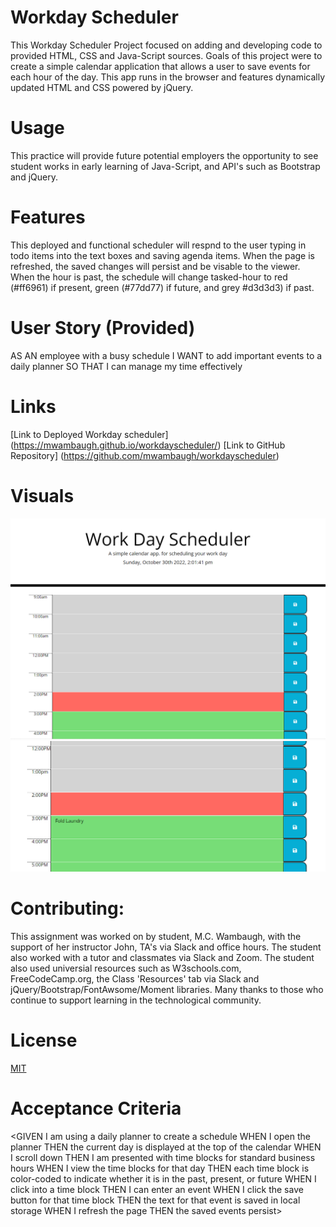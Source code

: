 # Workday Scheduler 
This Workday Scheduler Project focused on adding and developing code to provided HTML, CSS and Java-Script sources. Goals of this project were to create a simple calendar application that allows a user to save events for each hour of the day. This app runs in the browser and features dynamically updated HTML and CSS powered by jQuery.

# Usage
 This practice will provide future potential employers the opportunity to see student works in early learning of Java-Script, and API's such as Bootstrap and jQuery. 

# Features
This deployed and functional scheduler will respnd to the user typing in todo items into the text boxes and saving agenda items. When the page is refreshed, the saved changes will persist and be visable to the viewer. When the hour is past, the schedule will change tasked-hour to red (#ff6961) if present, green (#77dd77) if future, and grey #d3d3d3) if past.

# User Story (Provided)
AS AN employee with a busy schedule
I WANT to add important events to a daily planner
SO THAT I can manage my time effectively

# Links
[Link to Deployed Workday scheduler] (https://mwambaugh.github.io/workdayscheduler/) 
[Link to GitHub Repository] (https://github.com/mwambaugh/workdayscheduler)

# Visuals 
!["Screenshot of Workday scheduler"](./assets/photos/1.png)
!["Screenshot of Workday scheduler with text added to 2pm time"](./assets/photos/2.png)

# Contributing:
This assignment was worked on by student, M.C. Wambaugh, with the support of her instructor John, TA's via Slack and office hours. The student also worked with a tutor and classmates via Slack and Zoom. The student also used universial resources such as  W3schools.com, FreeCodeCamp.org, the Class 'Resources' tab via Slack and jQuery/Bootstrap/FontAwsome/Moment libraries. Many thanks to those who continue to support learning in the technological community.

# License 
[MIT](https://choosealicense.com/licenses/mit/) 

# Acceptance Criteria 
<GIVEN I am using a daily planner to create a schedule
WHEN I open the planner
THEN the current day is displayed at the top of the calendar
WHEN I scroll down
THEN I am presented with time blocks for standard business hours
WHEN I view the time blocks for that day
THEN each time block is color-coded to indicate whether it is in the past, present, or future
WHEN I click into a time block
THEN I can enter an event
WHEN I click the save button for that time block
THEN the text for that event is saved in local storage
WHEN I refresh the page
THEN the saved events persist>